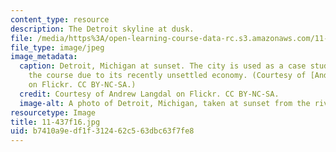 ```yaml
---
content_type: resource
description: The Detroit skyline at dusk.
file: /media/https%3A/open-learning-course-data-rc.s3.amazonaws.com/11-437-financing-economic-development-fall-2016/b7410a9edf1f312462c563dbc63f7fe8_11-437f16.jpg
file_type: image/jpeg
image_metadata:
  caption: Detroit, Michigan at sunset. The city is used as a case study throughout
    the course due to its recently unsettled economy. (Courtesy of [Andrew Langdal](https://www.flickr.com/photos/andorpro/4689765940/)
    on Flickr. CC BY-NC-SA.)
  credit: Courtesy of Andrew Langdal on Flickr. CC BY-NC-SA.
  image-alt: A photo of Detroit, Michigan, taken at sunset from the river.
resourcetype: Image
title: 11-437f16.jpg
uid: b7410a9e-df1f-3124-62c5-63dbc63f7fe8
---
```

